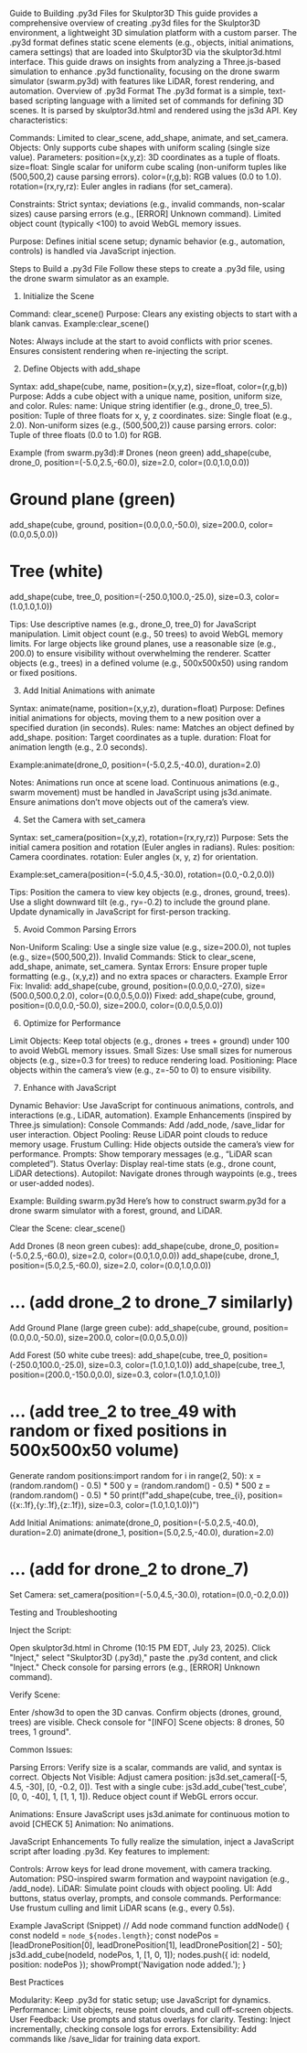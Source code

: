 Guide to Building .py3d Files for Skulptor3D
This guide provides a comprehensive overview of creating .py3d files for the Skulptor3D environment, a lightweight 3D simulation platform with a custom parser. The .py3d format defines static scene elements (e.g., objects, initial animations, camera settings) that are loaded into Skulptor3D via the skulptor3d.html interface. This guide draws on insights from analyzing a Three.js-based simulation to enhance .py3d functionality, focusing on the drone swarm simulator (swarm.py3d) with features like LiDAR, forest rendering, and automation.
Overview of .py3d Format
The .py3d format is a simple, text-based scripting language with a limited set of commands for defining 3D scenes. It is parsed by skulptor3d.html and rendered using the js3d API. Key characteristics:

Commands: Limited to clear_scene, add_shape, animate, and set_camera.
Objects: Only supports cube shapes with uniform scaling (single size value).
Parameters:
position=(x,y,z): 3D coordinates as a tuple of floats.
size=float: Single scalar for uniform cube scaling (non-uniform tuples like (500,500,2) cause parsing errors).
color=(r,g,b): RGB values (0.0 to 1.0).
rotation=(rx,ry,rz): Euler angles in radians (for set_camera).


Constraints:
Strict syntax; deviations (e.g., invalid commands, non-scalar sizes) cause parsing errors (e.g., [ERROR] Unknown command).
Limited object count (typically <100) to avoid WebGL memory issues.


Purpose: Defines initial scene setup; dynamic behavior (e.g., automation, controls) is handled via JavaScript injection.

Steps to Build a .py3d File
Follow these steps to create a .py3d file, using the drone swarm simulator as an example.
1. Initialize the Scene

Command: clear_scene()
Purpose: Clears any existing objects to start with a blank canvas.
Example:clear_scene()


Notes:
Always include at the start to avoid conflicts with prior scenes.
Ensures consistent rendering when re-injecting the script.



2. Define Objects with add_shape

Syntax: add_shape(cube, name, position=(x,y,z), size=float, color=(r,g,b))
Purpose: Adds a cube object with a unique name, position, uniform size, and color.
Rules:
name: Unique string identifier (e.g., drone_0, tree_5).
position: Tuple of three floats for x, y, z coordinates.
size: Single float (e.g., 2.0). Non-uniform sizes (e.g., (500,500,2)) cause parsing errors.
color: Tuple of three floats (0.0 to 1.0) for RGB.


Example (from swarm.py3d):# Drones (neon green)
add_shape(cube, drone_0, position=(-5.0,2.5,-60.0), size=2.0, color=(0.0,1.0,0.0))
# Ground plane (green)
add_shape(cube, ground, position=(0.0,0.0,-50.0), size=200.0, color=(0.0,0.5,0.0))
# Tree (white)
add_shape(cube, tree_0, position=(-250.0,100.0,-25.0), size=0.3, color=(1.0,1.0,1.0))


Tips:
Use descriptive names (e.g., drone_0, tree_0) for JavaScript manipulation.
Limit object count (e.g., 50 trees) to avoid WebGL memory limits.
For large objects like ground planes, use a reasonable size (e.g., 200.0) to ensure visibility without overwhelming the renderer.
Scatter objects (e.g., trees) in a defined volume (e.g., 500x500x50) using random or fixed positions.



3. Add Initial Animations with animate

Syntax: animate(name, position=(x,y,z), duration=float)
Purpose: Defines initial animations for objects, moving them to a new position over a specified duration (in seconds).
Rules:
name: Matches an object defined by add_shape.
position: Target coordinates as a tuple.
duration: Float for animation length (e.g., 2.0 seconds).


Example:animate(drone_0, position=(-5.0,2.5,-40.0), duration=2.0)


Notes:
Animations run once at scene load.
Continuous animations (e.g., swarm movement) must be handled in JavaScript using js3d.animate.
Ensure animations don’t move objects out of the camera’s view.



4. Set the Camera with set_camera

Syntax: set_camera(position=(x,y,z), rotation=(rx,ry,rz))
Purpose: Sets the initial camera position and rotation (Euler angles in radians).
Rules:
position: Camera coordinates.
rotation: Euler angles (x, y, z) for orientation.


Example:set_camera(position=(-5.0,4.5,-30.0), rotation=(0.0,-0.2,0.0))


Tips:
Position the camera to view key objects (e.g., drones, ground, trees).
Use a slight downward tilt (e.g., ry=-0.2) to include the ground plane.
Update dynamically in JavaScript for first-person tracking.



5. Avoid Common Parsing Errors

Non-Uniform Scaling: Use a single size value (e.g., size=200.0), not tuples (e.g., size=(500,500,2)).
Invalid Commands: Stick to clear_scene, add_shape, animate, set_camera.
Syntax Errors: Ensure proper tuple formatting (e.g., (x,y,z)) and no extra spaces or characters.
Example Error Fix:
Invalid: add_shape(cube, ground, position=(0.0,0.0,-27.0), size=(500.0,500.0,2.0), color=(0.0,0.5,0.0))
Fixed: add_shape(cube, ground, position=(0.0,0.0,-50.0), size=200.0, color=(0.0,0.5,0.0))



6. Optimize for Performance

Limit Objects: Keep total objects (e.g., drones + trees + ground) under 100 to avoid WebGL memory issues.
Small Sizes: Use small sizes for numerous objects (e.g., size=0.3 for trees) to reduce rendering load.
Positioning: Place objects within the camera’s view (e.g., z=-50 to 0) to ensure visibility.

7. Enhance with JavaScript

Dynamic Behavior: Use JavaScript for continuous animations, controls, and interactions (e.g., LiDAR, automation).
Example Enhancements (inspired by Three.js simulation):
Console Commands: Add /add_node, /save_lidar for user interaction.
Object Pooling: Reuse LiDAR point clouds to reduce memory usage.
Frustum Culling: Hide objects outside the camera’s view for performance.
Prompts: Show temporary messages (e.g., “LiDAR scan completed”).
Status Overlay: Display real-time stats (e.g., drone count, LiDAR detections).
Autopilot: Navigate drones through waypoints (e.g., trees or user-added nodes).



Example: Building swarm.py3d
Here’s how to construct swarm.py3d for a drone swarm simulator with a forest, ground, and LiDAR.

Clear the Scene:
clear_scene()


Add Drones (8 neon green cubes):
add_shape(cube, drone_0, position=(-5.0,2.5,-60.0), size=2.0, color=(0.0,1.0,0.0))
add_shape(cube, drone_1, position=(5.0,2.5,-60.0), size=2.0, color=(0.0,1.0,0.0))
# ... (add drone_2 to drone_7 similarly)


Add Ground Plane (large green cube):
add_shape(cube, ground, position=(0.0,0.0,-50.0), size=200.0, color=(0.0,0.5,0.0))


Add Forest (50 white cube trees):
add_shape(cube, tree_0, position=(-250.0,100.0,-25.0), size=0.3, color=(1.0,1.0,1.0))
add_shape(cube, tree_1, position=(200.0,-150.0,0.0), size=0.3, color=(1.0,1.0,1.0))
# ... (add tree_2 to tree_49 with random or fixed positions in 500x500x50 volume)


Generate random positions:import random
for i in range(2, 50):
    x = (random.random() - 0.5) * 500
    y = (random.random() - 0.5) * 500
    z = (random.random() - 0.5) * 50
    print(f"add_shape(cube, tree_{i}, position=({x:.1f},{y:.1f},{z:.1f}), size=0.3, color=(1.0,1.0,1.0))")




Add Initial Animations:
animate(drone_0, position=(-5.0,2.5,-40.0), duration=2.0)
animate(drone_1, position=(5.0,2.5,-40.0), duration=2.0)
# ... (add for drone_2 to drone_7)


Set Camera:
set_camera(position=(-5.0,4.5,-30.0), rotation=(0.0,-0.2,0.0))



Testing and Troubleshooting

Inject the Script:

Open skulptor3d.html in Chrome (10:15 PM EDT, July 23, 2025).
Click "Inject," select "Skulptor3D (.py3d)," paste the .py3d content, and click "Inject."
Check console for parsing errors (e.g., [ERROR] Unknown command).


Verify Scene:

Enter /show3d to open the 3D canvas.
Confirm objects (drones, ground, trees) are visible.
Check console for "[INFO] Scene objects: 8 drones, 50 trees, 1 ground".


Common Issues:

Parsing Errors: Verify size is a scalar, commands are valid, and syntax is correct.
Objects Not Visible:
Adjust camera position: js3d.set_camera([-5, 4.5, -30], [0, -0.2, 0]).
Test with a single cube: js3d.add_cube('test_cube', [0, 0, -40], 1, [1, 1, 1]).
Reduce object count if WebGL errors occur.


Animations: Ensure JavaScript uses js3d.animate for continuous motion to avoid [CHECK 5] Animation: No animations.



JavaScript Enhancements
To fully realize the simulation, inject a JavaScript script after loading .py3d. Key features to implement:

Controls: Arrow keys for lead drone movement, with camera tracking.
Automation: PSO-inspired swarm formation and waypoint navigation (e.g., /add_node).
LiDAR: Simulate point clouds with object pooling.
UI: Add buttons, status overlay, prompts, and console commands.
Performance: Use frustum culling and limit LiDAR scans (e.g., every 0.5s).

Example JavaScript (Snippet)
// Add node command
function addNode() {
    const nodeId = `node_${nodes.length}`;
    const nodePos = [leadDronePosition[0], leadDronePosition[1], leadDronePosition[2] - 50];
    js3d.add_cube(nodeId, nodePos, 1, [1, 0, 1]);
    nodes.push({ id: nodeId, position: nodePos });
    showPrompt('Navigation node added.');
}

Best Practices

Modularity: Keep .py3d for static setup; use JavaScript for dynamics.
Performance: Limit objects, reuse point clouds, and cull off-screen objects.
User Feedback: Use prompts and status overlays for clarity.
Testing: Inject incrementally, checking console logs for errors.
Extensibility: Add commands like /save_lidar for training data export.
